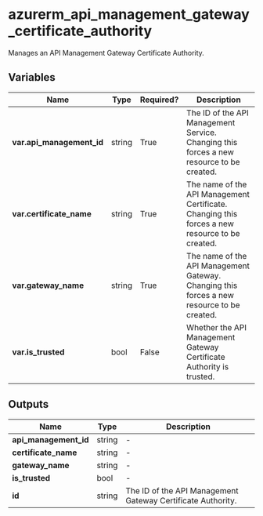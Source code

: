 # azurerm_api_management_gateway_certificate_authority

Manages an API Management Gateway Certificate Authority.

## Variables

| Name | Type | Required? |  Description |
| ---- | ---- | --------- |  ----------- |
| **var.api_management_id** | string | True | The ID of the API Management Service. Changing this forces a new resource to be created. | 
| **var.certificate_name** | string | True | The name of the API Management Certificate. Changing this forces a new resource to be created. | 
| **var.gateway_name** | string | True | The name of the API Management Gateway. Changing this forces a new resource to be created. | 
| **var.is_trusted** | bool | False | Whether the API Management Gateway Certificate Authority is trusted. | 



## Outputs

| Name | Type | Description |
| ---- | ---- | --------- | 
| **api_management_id** | string  | - | 
| **certificate_name** | string  | - | 
| **gateway_name** | string  | - | 
| **is_trusted** | bool  | - | 
| **id** | string  | The ID of the API Management Gateway Certificate Authority. | 